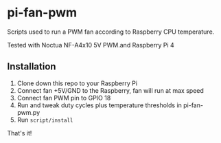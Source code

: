 # pi-fan-pwm

Scripts used to run a PWM fan according to Raspberry CPU temperature.

Tested with Noctua NF-A4x10 5V PWM.and Raspberry Pi 4

## Installation

1. Clone down this repo to your Raspberry Pi
2. Connect fan +5V/GND to the Raspberry, fan will run at max speed
3. Connect fan PWM pin to GPIO 18
4. Run and tweak duty cycles plus temperature thresholds in pi-fan-pwm.py
5. Run `script/install`

That's it!
